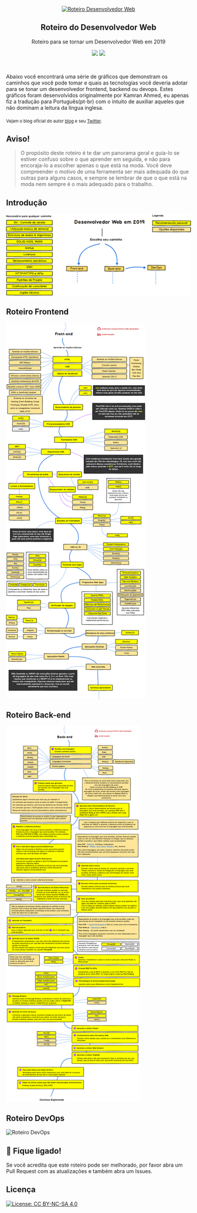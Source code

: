 <p align="center">
  <a href="https://github.com/anderson-souza/roteiro-web-developer">
    <img src="https://i.imgur.com/Uid1O3A.png" alt="Roteiro Desenvolvedor Web" width="96" height="96">
  </a>
  <h2 align="center">Roteiro do Desenvolvedor Web</h2>
  <p align="center">Roteiro para se tornar um Desenvolvedor Web em 2019</p>
  <p align="center">
    <a href="https://github.com/anderson-souza/roteiro-web-developer#introdu%C3%A7%C3%A3o"><img src="https://img.shields.io/badge/Roteiro-2019-yellowgreen.svg"/></a>
    <img src="https://img.shields.io/badge/Idioma-Portugu%C3%AAs(pt--br)-brightgreen.svg">
  </p>
  <br>
</p>

Abaixo você encontrará uma série de gráficos que demonstram os caminhos que você pode tomar e quais as tecnologias você deveria adotar para se tonar um desenvolvedor frontend, backend ou devops. Estes gráficos foram desenvolvidos originalmente por Kamran Ahmed, eu apenas fiz a tradução para Português(pt-br) com o intuito de auxiliar aqueles que não dominam a leitura da língua inglesa. 

<sub>Vejam o blog oficial do autor [blog](http://kamranahmed.info) e seu [Twitter](https://twitter.com/kamranahmedse).</sub>

## Aviso!
> O propósito deste roteiro é te dar um panorama geral e guia-lo se estiver confuso sobre o que aprender em seguida, e não para encoraja-lo a escolher apenas o que está na moda. Você deve compreender o motivo de uma ferramenta ser mais adequada do que outras para alguns casos, e sempre se lembrar de que o que está na moda nem sempre é o mais adequado para o trabalho.

## Introdução

![Introdução Roteiro Desenvolvedor Web](./images/intro_pt-br.png)

## Roteiro Frontend

![Roteiro Frontend](./images/frontend_pt-br.png)

## Roteiro Back-end

![Roteiro Back-end](./images/backend_pt-br.png)

## Roteiro DevOps

![Roteiro DevOps](./images/devops.png)

## 🚦 Fique ligado!

Se você acredita que este roteiro pode ser melhorado, por favor abra um Pull Request com as atualizações e também abra um Issues.

## Licença

[![License: CC BY-NC-SA 4.0](https://img.shields.io/badge/License-CC%20BY--NC--SA%204.0-lightgrey.svg)](https://creativecommons.org/licenses/by-nc-sa/4.0/)
